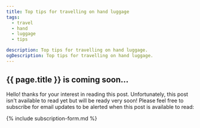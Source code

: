 ```yaml
---
title: Top tips for travelling on hand luggage
tags:
  - travel
  - hand
  - luggage
  - tips

description: Top tips for travelling on hand luggage.
ogDescription: Top tips for travelling on hand luggage.
---
```


## {{ page.title }} is coming soon...

<!--more-->

Hello! thanks for your interest in reading this post. Unfortunately, this post isn't available to read yet but will be ready very soon! 
Please feel free to subscribe for email updates to be alerted when this post is available to read:

{% include subscription-form.md %}